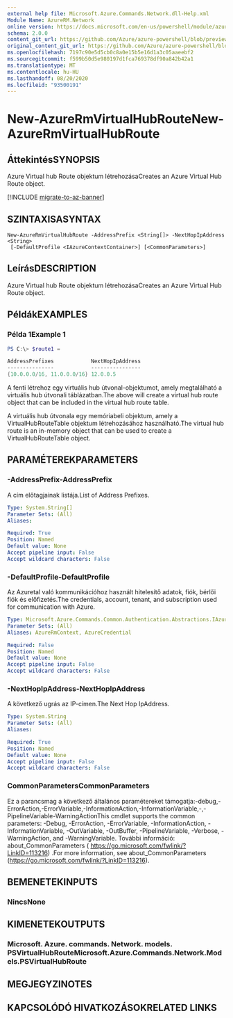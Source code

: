 ```yaml
---
external help file: Microsoft.Azure.Commands.Network.dll-Help.xml
Module Name: AzureRM.Network
online version: https://docs.microsoft.com/en-us/powershell/module/azurerm.network/new-azurermvirtualhubroute
schema: 2.0.0
content_git_url: https://github.com/Azure/azure-powershell/blob/preview/src/ResourceManager/Network/Commands.Network/help/New-AzureRmVirtualHubRoute.md
original_content_git_url: https://github.com/Azure/azure-powershell/blob/preview/src/ResourceManager/Network/Commands.Network/help/New-AzureRmVirtualHubRoute.md
ms.openlocfilehash: 7197c90e5d5cb0c8a0e15b5e16d1a3c05aaeebf2
ms.sourcegitcommit: f599b50d5e980197d1fca769378df90a842b42a1
ms.translationtype: MT
ms.contentlocale: hu-HU
ms.lasthandoff: 08/20/2020
ms.locfileid: "93500191"
---
```

# <span data-ttu-id="e1d5d-101">New-AzureRmVirtualHubRoute</span><span class="sxs-lookup"><span data-stu-id="e1d5d-101">New-AzureRmVirtualHubRoute</span></span>

## <span data-ttu-id="e1d5d-102">Áttekintés</span><span class="sxs-lookup"><span data-stu-id="e1d5d-102">SYNOPSIS</span></span>
<span data-ttu-id="e1d5d-103">Azure Virtual hub Route objektum létrehozása</span><span class="sxs-lookup"><span data-stu-id="e1d5d-103">Creates an Azure Virtual Hub Route object.</span></span>

[!INCLUDE [migrate-to-az-banner](../../includes/migrate-to-az-banner.md)]

## <span data-ttu-id="e1d5d-104">SZINTAXISA</span><span class="sxs-lookup"><span data-stu-id="e1d5d-104">SYNTAX</span></span>

```
New-AzureRmVirtualHubRoute -AddressPrefix <String[]> -NextHopIpAddress <String>
 [-DefaultProfile <IAzureContextContainer>] [<CommonParameters>]
```

## <span data-ttu-id="e1d5d-105">Leírás</span><span class="sxs-lookup"><span data-stu-id="e1d5d-105">DESCRIPTION</span></span>
<span data-ttu-id="e1d5d-106">Azure Virtual hub Route objektum létrehozása</span><span class="sxs-lookup"><span data-stu-id="e1d5d-106">Creates an Azure Virtual Hub Route object.</span></span>

## <span data-ttu-id="e1d5d-107">Példák</span><span class="sxs-lookup"><span data-stu-id="e1d5d-107">EXAMPLES</span></span>

### <span data-ttu-id="e1d5d-108">Példa 1</span><span class="sxs-lookup"><span data-stu-id="e1d5d-108">Example 1</span></span>

```powershell
PS C:\> $route1 = 

AddressPrefixes            NextHopIpAddress
---------------            ----------------
{10.0.0.0/16, 11.0.0.0/16} 12.0.0.5
```

<span data-ttu-id="e1d5d-109">A fenti létrehoz egy virtuális hub útvonal-objektumot, amely megtalálható a virtuális hub útvonali táblázatban.</span><span class="sxs-lookup"><span data-stu-id="e1d5d-109">The above will create a virtual hub route object that can be included in the virtual hub route table.</span></span>

<span data-ttu-id="e1d5d-110">A virtuális hub útvonala egy memóriabeli objektum, amely a VirtualHubRouteTable objektum létrehozásához használható.</span><span class="sxs-lookup"><span data-stu-id="e1d5d-110">The virtual hub route is an in-memory object that can be used to create a VirtualHubRouteTable object.</span></span>

## <span data-ttu-id="e1d5d-111">PARAMÉTEREK</span><span class="sxs-lookup"><span data-stu-id="e1d5d-111">PARAMETERS</span></span>

### <span data-ttu-id="e1d5d-112">-AddressPrefix</span><span class="sxs-lookup"><span data-stu-id="e1d5d-112">-AddressPrefix</span></span>
<span data-ttu-id="e1d5d-113">A cím előtagjainak listája.</span><span class="sxs-lookup"><span data-stu-id="e1d5d-113">List of Address Prefixes.</span></span>

```yaml
Type: System.String[]
Parameter Sets: (All)
Aliases:

Required: True
Position: Named
Default value: None
Accept pipeline input: False
Accept wildcard characters: False
```

### <span data-ttu-id="e1d5d-114">-DefaultProfile</span><span class="sxs-lookup"><span data-stu-id="e1d5d-114">-DefaultProfile</span></span>
<span data-ttu-id="e1d5d-115">Az Azuretal való kommunikációhoz használt hitelesítő adatok, fiók, bérlői fiók és előfizetés.</span><span class="sxs-lookup"><span data-stu-id="e1d5d-115">The credentials, account, tenant, and subscription used for communication with Azure.</span></span>

```yaml
Type: Microsoft.Azure.Commands.Common.Authentication.Abstractions.IAzureContextContainer
Parameter Sets: (All)
Aliases: AzureRmContext, AzureCredential

Required: False
Position: Named
Default value: None
Accept pipeline input: False
Accept wildcard characters: False
```

### <span data-ttu-id="e1d5d-116">-NextHopIpAddress</span><span class="sxs-lookup"><span data-stu-id="e1d5d-116">-NextHopIpAddress</span></span>
<span data-ttu-id="e1d5d-117">A következő ugrás az IP-címen.</span><span class="sxs-lookup"><span data-stu-id="e1d5d-117">The Next Hop IpAddress.</span></span>

```yaml
Type: System.String
Parameter Sets: (All)
Aliases:

Required: True
Position: Named
Default value: None
Accept pipeline input: False
Accept wildcard characters: False
```

### <span data-ttu-id="e1d5d-118">CommonParameters</span><span class="sxs-lookup"><span data-stu-id="e1d5d-118">CommonParameters</span></span>
<span data-ttu-id="e1d5d-119">Ez a parancsmag a következő általános paramétereket támogatja:-debug,-ErrorAction,-ErrorVariable,-InformationAction,-InformationVariable,-,-PipelineVariable-WarningAction</span><span class="sxs-lookup"><span data-stu-id="e1d5d-119">This cmdlet supports the common parameters: -Debug, -ErrorAction, -ErrorVariable, -InformationAction, -InformationVariable, -OutVariable, -OutBuffer, -PipelineVariable, -Verbose, -WarningAction, and -WarningVariable.</span></span> <span data-ttu-id="e1d5d-120">További információ: about_CommonParameters ( https://go.microsoft.com/fwlink/?LinkID=113216) .</span><span class="sxs-lookup"><span data-stu-id="e1d5d-120">For more information, see about_CommonParameters (https://go.microsoft.com/fwlink/?LinkID=113216).</span></span>

## <span data-ttu-id="e1d5d-121">BEMENETEK</span><span class="sxs-lookup"><span data-stu-id="e1d5d-121">INPUTS</span></span>

### <span data-ttu-id="e1d5d-122">Nincs</span><span class="sxs-lookup"><span data-stu-id="e1d5d-122">None</span></span>

## <span data-ttu-id="e1d5d-123">KIMENETEK</span><span class="sxs-lookup"><span data-stu-id="e1d5d-123">OUTPUTS</span></span>

### <span data-ttu-id="e1d5d-124">Microsoft. Azure. commands. Network. models. PSVirtualHubRoute</span><span class="sxs-lookup"><span data-stu-id="e1d5d-124">Microsoft.Azure.Commands.Network.Models.PSVirtualHubRoute</span></span>

## <span data-ttu-id="e1d5d-125">MEGJEGYZI</span><span class="sxs-lookup"><span data-stu-id="e1d5d-125">NOTES</span></span>

## <span data-ttu-id="e1d5d-126">KAPCSOLÓDÓ HIVATKOZÁSOK</span><span class="sxs-lookup"><span data-stu-id="e1d5d-126">RELATED LINKS</span></span>
